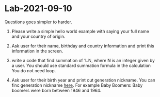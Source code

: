 # Lab-2021-09-10

Questions goes simpler to harder.

1. Please write a simple hello world example with saying your full name and your country of origin.

2. Ask user for their name, birthday and country information and print this information in the screen.

3. write a code that find summation of 1..N, where N is an integer given by a user.
You should use standard summation formula in the calculation
You do not need loop.


4. Ask user for their birth year and print out generation nickname.
You can finc generation nickname [here](https://www.kasasa.com/articles/generations/gen-x-gen-y-gen-z). For example Baby Boomers: Baby boomers were born between 1946 and 1964.


